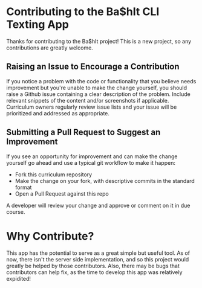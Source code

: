 # Contributing to the Ba$hIt CLI Texting App

Thanks for contributing to the Ba$hIt project! This is a new project, so any contributions are greatly welcome.

## Raising an Issue to Encourage a Contribution

If you notice a problem with the code or functionality that you believe needs improvement
but you're unable to make the change yourself, you should raise a Github issue
containing a clear description of the problem. Include relevant snippets of
the content and/or screenshots if applicable. Curriculum owners regularly review
issue lists and your issue will be prioritized and addressed as appropriate.

## Submitting a Pull Request to Suggest an Improvement

If you see an opportunity for improvement and can make the change yourself go
ahead and use a typical git workflow to make it happen:

* Fork this curriculum repository
* Make the change on your fork, with descriptive commits in the standard format
* Open a Pull Request against this repo

A developer will review your change and approve or comment on it in due
course.

# Why Contribute?

This app has the potential to serve as a great simple but useful tool. As of now, 
there isn't the server side implementation, and so this project would greatly be helped by those contributors. Also, there may be bugs that contributors can help fix, as the time to develop this app was relatively expidited!
